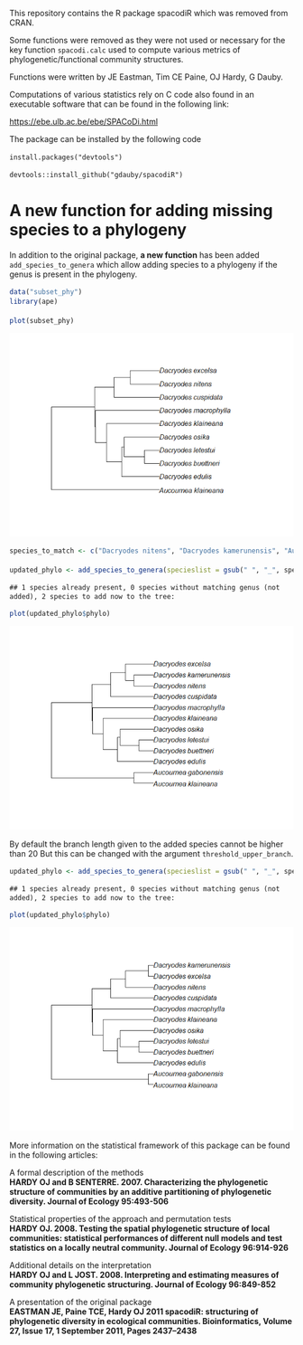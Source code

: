 
This repository contains the R package spacodiR which was removed from
CRAN.

Some functions were removed as they were not used or necessary for the
key function `spacodi.calc` used to compute various metrics of
phylogenetic/functional community structures.

Functions were written by JE Eastman, Tim CE Paine, OJ Hardy, G Dauby.

Computations of various statistics rely on C code also found in an
executable software that can be found in the following link:

<https://ebe.ulb.ac.be/ebe/SPACoDi.html>

The package can be installed by the following code

`install.packages("devtools")`

`devtools::install_github("gdauby/spacodiR")`

# A new function for adding missing species to a phylogeny

In addition to the original package, **a new function** has been added
`add_species_to_genera` which allow adding species to a phylogeny if the
genus is present in the phylogeny.

``` r
data("subset_phy")
library(ape)

plot(subset_phy)
```

![](README_files/figure-gfm/unnamed-chunk-2-1.png)<!-- -->

``` r
species_to_match <- c("Dacryodes nitens", "Dacryodes kamerunensis", "Aucoumea gabonensis")

updated_phylo <- add_species_to_genera(specieslist = gsub(" ", "_", species_to_match), phy =  subset_phy)
```

    ## 1 species already present, 0 species without matching genus (not added), 2 species to add now to the tree:

``` r
plot(updated_phylo$phylo)
```

![](README_files/figure-gfm/unnamed-chunk-2-2.png)<!-- -->

By default the branch length given to the added species cannot be higher
than 20 But this can be changed with the argument
`threshold_upper_branch`.

``` r
updated_phylo <- add_species_to_genera(specieslist = gsub(" ", "_", species_to_match), phy =  subset_phy, threshold_upper_branch = 5)
```

    ## 1 species already present, 0 species without matching genus (not added), 2 species to add now to the tree:

``` r
plot(updated_phylo$phylo)
```

![](README_files/figure-gfm/unnamed-chunk-3-1.png)<!-- -->

More information on the statistical framework of this package can be
found in the following articles:

A formal description of the methods  
**HARDY OJ and B SENTERRE. 2007. Characterizing the phylogenetic
structure of communities by an additive partitioning of phylogenetic
diversity. Journal of Ecology 95:493-506**

Statistical properties of the approach and permutation tests  
**HARDY OJ. 2008. Testing the spatial phylogenetic structure of local
communities: statistical performances of different null models and test
statistics on a locally neutral community. Journal of Ecology
96:914-926**

Additional details on the interpretation  
**HARDY OJ and L JOST. 2008. Interpreting and estimating measures of
community phylogenetic structuring. Journal of Ecology 96:849-852**

A presentation of the original package  
**EASTMAN JE, Paine TCE, Hardy OJ 2011 spacodiR: structuring of
phylogenetic diversity in ecological communities. Bioinformatics, Volume
27, Issue 17, 1 September 2011, Pages 2437–2438**
